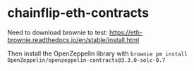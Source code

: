 # chainflip-eth-contracts
Need to download brownie to test:
https://eth-brownie.readthedocs.io/en/stable/install.html

Then install the OpenZeppelin library with
`brownie pm install OpenZeppelin/openzeppelin-contracts@3.3.0-solc-0.7`

